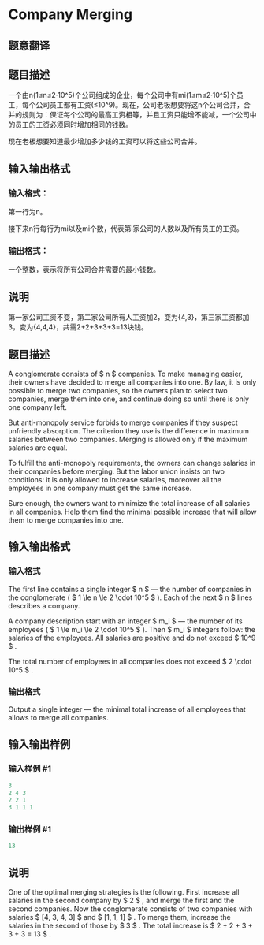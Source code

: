 # Company Merging

## 题意翻译

## 题目描述

一个由n(1≤n≤2·10^5)个公司组成的企业，每个公司中有mi(1≤m≤2·10^5)个员工，每个公司员工都有工资(≤10^9)。现在，公司老板想要将这n个公司合并，合并的规则为：保证每个公司的最高工资相等，并且工资只能增不能减，一个公司中的员工的工资必须同时增加相同的钱数。

现在老板想要知道最少增加多少钱的工资可以将这些公司合并。

## 输入输出格式

### 输入格式：

第一行为n。

接下来n行每行为mi以及mi个数，代表第i家公司的人数以及所有员工的工资。

### 输出格式：

一个整数，表示将所有公司合并需要的最小钱数。

## 说明

第一家公司工资不变，第二家公司所有人工资加2，变为{4,3}，第三家工资都加3，变为{4,4,4}，共需2+2+3+3+3=13块钱。

## 题目描述

A conglomerate consists of $ n $ companies. To make managing easier, their owners have decided to merge all companies into one. By law, it is only possible to merge two companies, so the owners plan to select two companies, merge them into one, and continue doing so until there is only one company left.

But anti-monopoly service forbids to merge companies if they suspect unfriendly absorption. The criterion they use is the difference in maximum salaries between two companies. Merging is allowed only if the maximum salaries are equal.

To fulfill the anti-monopoly requirements, the owners can change salaries in their companies before merging. But the labor union insists on two conditions: it is only allowed to increase salaries, moreover all the employees in one company must get the same increase.

Sure enough, the owners want to minimize the total increase of all salaries in all companies. Help them find the minimal possible increase that will allow them to merge companies into one.

## 输入输出格式

### 输入格式

The first line contains a single integer $ n $ — the number of companies in the conglomerate ( $ 1 \le n \le 2 \cdot 10^5 $ ). Each of the next $ n $ lines describes a company.

A company description start with an integer $ m_i $ — the number of its employees ( $ 1 \le m_i \le 2 \cdot 10^5 $ ). Then $ m_i $ integers follow: the salaries of the employees. All salaries are positive and do not exceed $ 10^9 $ .

The total number of employees in all companies does not exceed $ 2 \cdot 10^5 $ .

### 输出格式

Output a single integer — the minimal total increase of all employees that allows to merge all companies.

## 输入输出样例

### 输入样例 #1

```cpp
3
2 4 3
2 2 1
3 1 1 1

```
### 输出样例 #1

```cpp
13

```
## 说明

One of the optimal merging strategies is the following. First increase all salaries in the second company by $ 2 $ , and merge the first and the second companies. Now the conglomerate consists of two companies with salaries $ [4, 3, 4, 3] $ and $ [1, 1, 1] $ . To merge them, increase the salaries in the second of those by $ 3 $ . The total increase is $ 2 + 2 + 3 + 3 + 3 = 13 $ .

